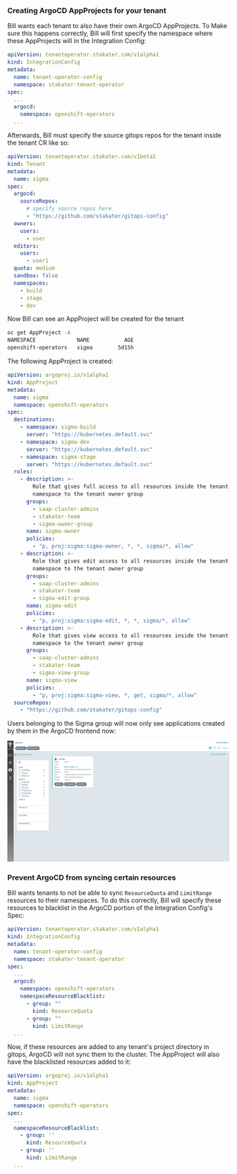 ### Creating ArgoCD AppProjects for your tenant

Bill wants each tenant to also have their own ArgoCD AppProjects. To Make sure this happens correctly, Bill will first specify the namespace where these AppProjects will in the Integration Config:

```yaml
apiVersion: tenantoperator.stakater.com/v1alpha1
kind: IntegrationConfig
metadata:
  name: tenant-operator-config
  namespace: stakater-tenant-operator
spec:
  ...
  argocd:
    namespace: openshift-operators
  ...
```

Afterwards, Bill must specify the source gitops repos for the tenant inside the tenant CR like so:

```yaml
apiVersion: tenantoperator.stakater.com/v1beta1
kind: Tenant
metadata:
  name: sigma
spec:
  argocd:
    sourceRepos:
      # specify source repos here
      - "https://github.com/stakater/gitops-config"
  owners:
    users:
      - user
  editors:
    users:
      - user1
  quota: medium
  sandbox: false
  namespaces:
    - build
    - stage
    - dev
```

Now Bill can see an AppProject will be created for the tenant

```bash
oc get AppProject -A
NAMESPACE             NAME           AGE
openshift-operators   sigma        5d15h
```

The following AppProject is created:

```yaml
apiVersion: argoproj.io/v1alpha1
kind: AppProject
metadata:
  name: sigma
  namespace: openshift-operators
spec:
  destinations:
    - namespace: sigma-build
      server: "https://kubernetes.default.svc"
    - namespace: sigma-dev
      server: "https://kubernetes.default.svc"
    - namespace: sigma-stage
      server: "https://kubernetes.default.svc"
  roles:
    - description: >-
        Role that gives full access to all resources inside the tenant's
        namespace to the tenant owner group
      groups:
        - saap-cluster-admins
        - stakater-team
        - sigma-owner-group
      name: sigma-owner
      policies:
        - "p, proj:sigma:sigma-owner, *, *, sigma/*, allow"
    - description: >-
        Role that gives edit access to all resources inside the tenant's
        namespace to the tenant owner group
      groups:
        - saap-cluster-admins
        - stakater-team
        - sigma-edit-group
      name: sigma-edit
      policies:
        - "p, proj:sigma:sigma-edit, *, *, sigma/*, allow"
    - description: >-
        Role that gives view access to all resources inside the tenant's
        namespace to the tenant owner group
      groups:
        - saap-cluster-admins
        - stakater-team
        - sigma-view-group
      name: sigma-view
      policies:
        - "p, proj:sigma:sigma-view, *, get, sigma/*, allow"
  sourceRepos:
    - "https://github.com/stakater/gitops-config"
```

Users belonging to the Sigma group will now only see applications created by them in the ArgoCD frontend now:

![image](./../images/argocd.png)

### Prevent ArgoCD from syncing certain resources

Bill wants tenants to not be able to sync `ResourceQuota` and `LimitRange` resources to their namespaces. To do this correctly, Bill will specify these resources to blacklist in the ArgoCD portion of the Integration Config's Spec:

```yaml
apiVersion: tenantoperator.stakater.com/v1alpha1
kind: IntegrationConfig
metadata:
  name: tenant-operator-config
  namespace: stakater-tenant-operator
spec:
  ...
  argocd:
    namespace: openshift-operators
    namespaceResourceBlacklist:
      - group: ""
        kind: ResourceQuota
      - group: ""
        kind: LimitRange
  ...
```

Now, if these resources are added to any tenant's project directory in gitops, ArgoCD will not sync them to the cluster. The AppProject will also have the blacklisted resources added to it:

```yaml
apiVersion: argoproj.io/v1alpha1
kind: AppProject
metadata:
  name: sigma
  namespace: openshift-operators
spec:
  ...
  namespaceResourceBlacklist:
    - group: ''
      kind: ResourceQuota
    - group: ''
      kind: LimitRange
  ...
```
